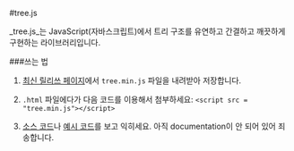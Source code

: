 #tree.js

_tree.js_는 JavaScript(자바스크립트)에서 트리 구조를 유연하고 간결하고 깨끗하게 구현하는 라이브러리입니다.


###쓰는 법

1. [최신 릴리쓰 페이지](https://github.com/jangdan/tree.js/releases/latest)에서 `tree.min.js` 파일을 내려받아 저장합니다.

2. `.html` 파일에다가 다음 코드를 이용해서 첨부하세요: `<script src = "tree.min.js"></script>`

3. [소스 코드](https://github.com/jangdan/tree.js/tree/master/source)나 [예시 코드](http://jangdan.github.io/tree.js/examples)를 보고 익히세요. 아직 documentation이 안 되어 있어 죄송합니다.